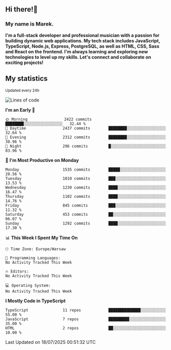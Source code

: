 ## Hi there!👋 ##
### My name is Marek. ###

**I'm a full-stack developer and professional musician with a passion for building dynamic web applications. My tech stack includes JavaScript, TypeScript, Node.js, Express, PostgreSQL, as well as HTML, CSS, Sass and React on the frontend. I'm always learning and exploring new technologies to level up my skills. Let's connect and collaborate on exciting projects!**

## My statistics ##
<sub>Updated every 24h</sub>
<!--START_SECTION:waka-->
![Lines of code](https://img.shields.io/badge/From%20Hello%20World%20I%27ve%20Written-933.8%20thousand%20lines%20of%20code-blue)

**I'm an Early 🐤** 

```text
🌞 Morning                2422 commits        ████████░░░░░░░░░░░░░░░░░   32.44 % 
🌆 Daytime                2437 commits        ████████░░░░░░░░░░░░░░░░░   32.64 % 
🌃 Evening                2312 commits        ████████░░░░░░░░░░░░░░░░░   30.96 % 
🌙 Night                  296 commits         █░░░░░░░░░░░░░░░░░░░░░░░░   03.96 % 
```
📅 **I'm Most Productive on Monday** 

```text
Monday                   1535 commits        █████░░░░░░░░░░░░░░░░░░░░   20.56 % 
Tuesday                  1010 commits        ███░░░░░░░░░░░░░░░░░░░░░░   13.53 % 
Wednesday                1230 commits        ████░░░░░░░░░░░░░░░░░░░░░   16.47 % 
Thursday                 1102 commits        ████░░░░░░░░░░░░░░░░░░░░░   14.76 % 
Friday                   845 commits         ███░░░░░░░░░░░░░░░░░░░░░░   11.32 % 
Saturday                 453 commits         ██░░░░░░░░░░░░░░░░░░░░░░░   06.07 % 
Sunday                   1292 commits        ████░░░░░░░░░░░░░░░░░░░░░   17.30 % 
```


📊 **This Week I Spent My Time On** 

```text
🕑︎ Time Zone: Europe/Warsaw

💬 Programming Languages: 
No Activity Tracked This Week

🔥 Editors: 
No Activity Tracked This Week

💻 Operating System: 
No Activity Tracked This Week
```

**I Mostly Code in TypeScript** 

```text
TypeScript               11 repos            ██████████████░░░░░░░░░░░   55.00 % 
JavaScript               7 repos             █████████░░░░░░░░░░░░░░░░   35.00 % 
HTML                     2 repos             ██░░░░░░░░░░░░░░░░░░░░░░░   10.00 % 
```




 Last Updated on 18/07/2025 00:51:32 UTC
<!--END_SECTION:waka-->

<!--
**MarekSax/MarekSax** is a ✨ _special_ ✨ repository because its `README.md` (this file) appears on your GitHub profile.

Here are some ideas to get you started:

- 🔭 I’m currently working on ...
- 🌱 I’m currently learning ...
- 👯 I’m looking to collaborate on ...
- 🤔 I’m looking for help with ...
- 💬 Ask me about ...
- 📫 How to reach me: ...
- 😄 Pronouns: ...
- ⚡ Fun fact: ...
-->
